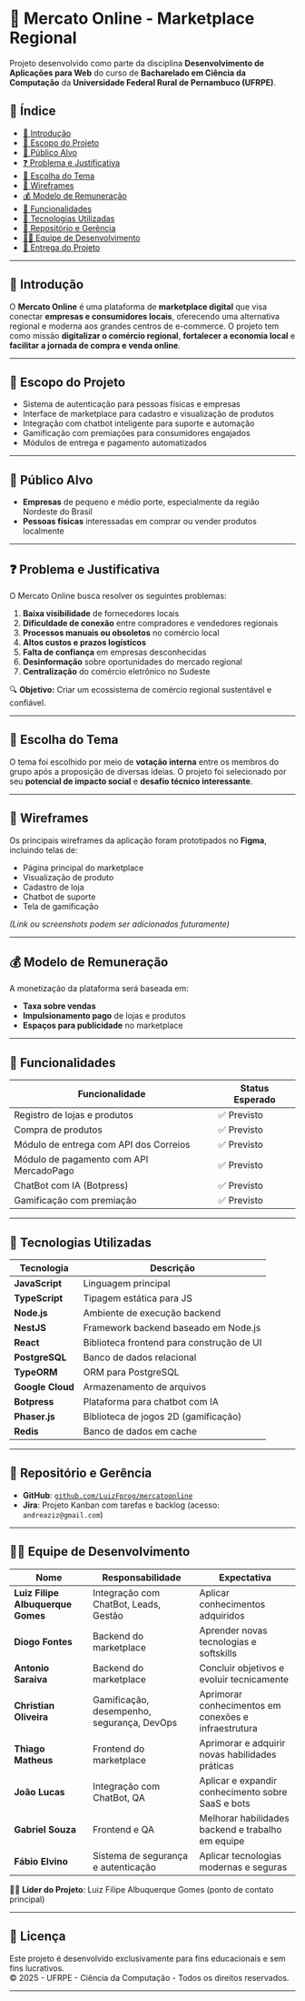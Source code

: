 # 🛒 Mercato Online - Marketplace Regional

Projeto desenvolvido como parte da disciplina **Desenvolvimento de Aplicações para Web** do curso de **Bacharelado em Ciência da Computação** da **Universidade Federal Rural de Pernambuco (UFRPE)**.

## 📌 Índice

- [📖 Introdução](#📖-introdução)
- [🎯 Escopo do Projeto](#🎯-escopo-do-projeto)
- [👥 Público Alvo](#👥-público-alvo)
- [❓ Problema e Justificativa](#❓-problema-e-justificativa)
- [🧠 Escolha do Tema](#🧠-escolha-do-tema)
- [📱 Wireframes](#📱-wireframes)
- [💰 Modelo de Remuneração](#💰-modelo-de-remuneração)
- [🚀 Funcionalidades](#🚀-funcionalidades)
- [🧩 Tecnologias Utilizadas](#🧩-tecnologias-utilizadas)
- [📂 Repositório e Gerência](#📂-repositório-e-gerência)
- [👨‍💻 Equipe de Desenvolvimento](#👨‍💻-equipe-de-desenvolvimento)
- [📆 Entrega do Projeto](#📆-entrega-do-projeto)

---

## 📖 Introdução

O **Mercato Online** é uma plataforma de **marketplace digital** que visa conectar **empresas e consumidores locais**, oferecendo uma alternativa regional e moderna aos grandes centros de e-commerce. O projeto tem como missão **digitalizar o comércio regional**, **fortalecer a economia local** e **facilitar a jornada de compra e venda online**.

---

## 🎯 Escopo do Projeto

- Sistema de autenticação para pessoas físicas e empresas
- Interface de marketplace para cadastro e visualização de produtos
- Integração com chatbot inteligente para suporte e automação
- Gamificação com premiações para consumidores engajados
- Módulos de entrega e pagamento automatizados

---

## 👥 Público Alvo

- **Empresas** de pequeno e médio porte, especialmente da região Nordeste do Brasil
- **Pessoas físicas** interessadas em comprar ou vender produtos localmente

---

## ❓ Problema e Justificativa

O Mercato Online busca resolver os seguintes problemas:

1. **Baixa visibilidade** de fornecedores locais
2. **Dificuldade de conexão** entre compradores e vendedores regionais
3. **Processos manuais ou obsoletos** no comércio local
4. **Altos custos e prazos logísticos**
5. **Falta de confiança** em empresas desconhecidas
6. **Desinformação** sobre oportunidades do mercado regional
7. **Centralização** do comércio eletrônico no Sudeste

🔍 **Objetivo:** Criar um ecossistema de comércio regional sustentável e confiável.

---

## 🧠 Escolha do Tema

O tema foi escolhido por meio de **votação interna** entre os membros do grupo após a proposição de diversas ideias. O projeto foi selecionado por seu **potencial de impacto social** e **desafio técnico interessante**.

---

## 📱 Wireframes

Os principais wireframes da aplicação foram prototipados no **Figma**, incluindo telas de:

- Página principal do marketplace
- Visualização de produto
- Cadastro de loja
- Chatbot de suporte
- Tela de gamificação

*(Link ou screenshots podem ser adicionados futuramente)*

---

## 💰 Modelo de Remuneração

A monetização da plataforma será baseada em:

- **Taxa sobre vendas**
- **Impulsionamento pago** de lojas e produtos
- **Espaços para publicidade** no marketplace

---

## 🚀 Funcionalidades

| Funcionalidade                              | Status Esperado |
|--------------------------------------------|------------------|
| Registro de lojas e produtos               | ✅ Previsto      |
| Compra de produtos                         | ✅ Previsto      |
| Módulo de entrega com API dos Correios     | ✅ Previsto      |
| Módulo de pagamento com API MercadoPago    | ✅ Previsto      |
| ChatBot com IA (Botpress)                  | ✅ Previsto      |
| Gamificação com premiação                  | ✅ Previsto      |

---

## 🧩 Tecnologias Utilizadas

| Tecnologia       | Descrição                                      |
|------------------|------------------------------------------------|
| **JavaScript**   | Linguagem principal                            |
| **TypeScript**   | Tipagem estática para JS                       |
| **Node.js**      | Ambiente de execução backend                   |
| **NestJS**       | Framework backend baseado em Node.js           |
| **React**        | Biblioteca frontend para construção de UI      |
| **PostgreSQL**   | Banco de dados relacional                      |
| **TypeORM**      | ORM para PostgreSQL                            |
| **Google Cloud** | Armazenamento de arquivos                      |
| **Botpress**     | Plataforma para chatbot com IA                 |
| **Phaser.js**    | Biblioteca de jogos 2D (gamificação)           |
| **Redis**        | Banco de dados em cache                        |

---

## 📂 Repositório e Gerência

- **GitHub**: [`github.com/LuizFprog/mercatoonline`](https://github.com/LuizFprog/mercatoonline)
- **Jira**: Projeto Kanban com tarefas e backlog (acesso: `andreaziz@gmail.com`)

---

## 👨‍💻 Equipe de Desenvolvimento

| Nome                            | Responsabilidade                                | Expectativa |
|---------------------------------|--------------------------------------------------|-------------|
| **Luiz Filipe Albuquerque Gomes** | Integração com ChatBot, Leads, Gestão           | Aplicar conhecimentos adquiridos |
| **Diogo Fontes**               | Backend do marketplace                         | Aprender novas tecnologias e softskills |
| **Antonio Saraiva**            | Backend do marketplace                         | Concluir objetivos e evoluir tecnicamente |
| **Christian Oliveira**         | Gamificação, desempenho, segurança, DevOps      | Aprimorar conhecimentos em conexões e infraestrutura |
| **Thiago Matheus**             | Frontend do marketplace                        | Aprimorar e adquirir novas habilidades práticas |
| **João Lucas**                 | Integração com ChatBot, QA                     | Aplicar e expandir conhecimento sobre SaaS e bots |
| **Gabriel Souza**              | Frontend e QA                                  | Melhorar habilidades backend e trabalho em equipe |
| **Fábio Elvino**               | Sistema de segurança e autenticação            | Aplicar tecnologias modernas e seguras |

🧑‍💼 **Líder do Projeto**: Luiz Filipe Albuquerque Gomes (ponto de contato principal)

---

## 📃 Licença

Este projeto é desenvolvido exclusivamente para fins educacionais e sem fins lucrativos.  
© 2025 - UFRPE - Ciência da Computação - Todos os direitos reservados.

---